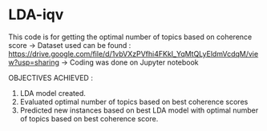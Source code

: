 # LDA-iqv
This code is for getting the optimal number of topics based on coherence score
-> Dataset used can be found : https://drive.google.com/file/d/1vbVXzPVfhi4FKkI_YqMtQLyEldmVcdqM/view?usp=sharing
-> Coding was done on Jupyter notebook

OBJECTIVES ACHIEVED : 
1) LDA model created.
2) Evaluated optimal number of topics based on best coherence scores
3) Predicted new instances based on best LDA model with optimal number of topics based on best coherence score.

